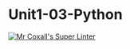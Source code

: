 # Unit1-03-Python
[![Mr Coxall's Super Linter](https://github.com/ICS3U-C-Programming-YomaO/Unit1-03-Python/edit/main/README.md/workflows/Mr%20Coxall's%20Super%20Linter/badge.svg)](https://github.com/ICS3U-C-Programming-YomaO/Unit1-03-Python/edit/main/README.md/actions/)

